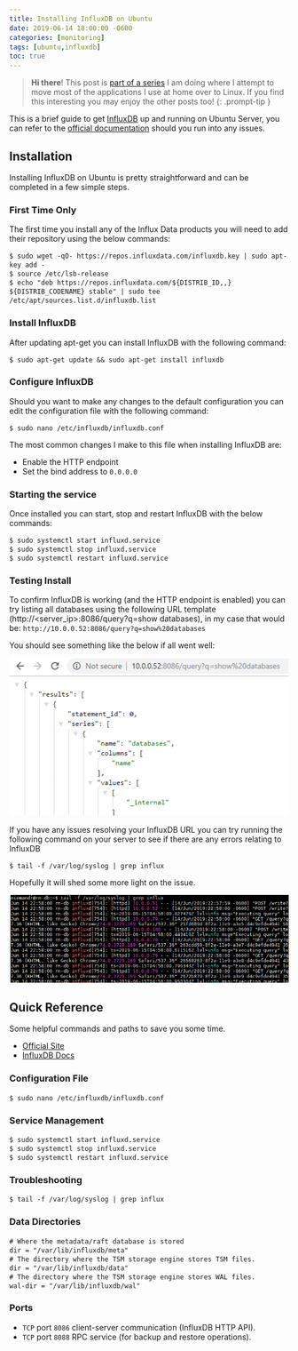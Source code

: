 ```yaml
---
title: Installing InfluxDB on Ubuntu
date: 2019-06-14 18:00:00 -0600
categories: [monitoring]
tags: [ubuntu,influxdb]
toc: true
---
```


> **Hi there**! This post is [part of a series](https://www.richardn.ca/series/#home-server-revamp-2019) I am doing where I attempt to move most of the applications I use at home over to Linux. If you find this interesting you may enjoy the other posts too!
{: .prompt-tip }

This is a brief guide to get [InfluxDB](https://www.influxdata.com/products/influxdb-overview/) up and running on Ubuntu Server, you can refer to the [official documentation](https://docs.influxdata.com/influxdb/v1.7/introduction/installation/) should you run into any issues.

## Installation
Installing InfluxDB on Ubuntu is pretty straightforward and can be completed in a few simple steps.

### First Time Only
The first time you install any of the Influx Data products you will need to add their repository using the below commands:

```shell
$ sudo wget -qO- https://repos.influxdata.com/influxdb.key | sudo apt-key add -
$ source /etc/lsb-release
$ echo "deb https://repos.influxdata.com/${DISTRIB_ID,,} ${DISTRIB_CODENAME} stable" | sudo tee /etc/apt/sources.list.d/influxdb.list
```

### Install InfluxDB
After updating apt-get you can install InfluxDB with the following command:

```shell
$ sudo apt-get update && sudo apt-get install influxdb
```

### Configure InfluxDB
Should you want to make any changes to the default configuration you can edit the configuration file with the following command:

```shell
$ sudo nano /etc/influxdb/influxdb.conf
```

The most common changes I make to this file when installing InfluxDB are:

- Enable the HTTP endpoint
- Set the bind address to `0.0.0.0`

### Starting the service
Once installed you can start, stop and restart InfluxDB with the below commands:

```shell
$ sudo systemctl start influxd.service
$ sudo systemctl stop influxd.service
$ sudo systemctl restart influxd.service
```

### Testing Install
To confirm InfluxDB is working (and the HTTP endpoint is enabled) you can try listing all databases using the following URL template (http://<server_ip>:8086/query?q=show databases), in my case that would be: `http://10.0.0.52:8086/query?q=show%20databases`

You should see something like the below if all went well:

![](/assets/img/2019/2019-06-14/001.png)

If you have any issues resolving your InfluxDB URL you can try running the following command on your server to see if there are any errors relating to InfluxDB

```shell
$ tail -f /var/log/syslog | grep influx
```

Hopefully it will shed some more light on the issue.

![](/assets/img/2019/2019-06-14/002.png)

## Quick Reference
Some helpful commands and paths to save you some time.

- [Official Site](https://www.influxdata.com/products/influxdb-overview/)
- [InfluxDB Docs](https://docs.influxdata.com/influxdb/v1.7/introduction/installation/)

### Configuration File
```shell
$ sudo nano /etc/influxdb/influxdb.conf
```

### Service Management
```shell
$ sudo systemctl start influxd.service
$ sudo systemctl stop influxd.service
$ sudo systemctl restart influxd.service
```

### Troubleshooting
```shell
$ tail -f /var/log/syslog | grep influx
```

### Data Directories
```shell
# Where the metadata/raft database is stored
dir = "/var/lib/influxdb/meta"
# The directory where the TSM storage engine stores TSM files.
dir = "/var/lib/influxdb/data"
# The directory where the TSM storage engine stores WAL files.
wal-dir = "/var/lib/influxdb/wal"
```

### Ports
- `TCP` port `8086` client-server communication (InfluxDB HTTP API).
- `TCP` port `8088` RPC service (for backup and restore operations).

